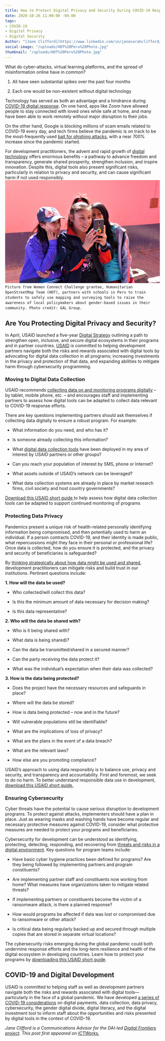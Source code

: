 ```yaml
---
title: How to Protect Digital Privacy and Security During COVID-19 Response
date: 2020-10-26 11:00:00 -04:00
tags:
- COVID-19
- Digital Privacy
- Digital Security
Author: "[Jane Clifford](https://www.linkedin.com/in/janesarahclifford/)"
social-image: "/uploads/HOT%20Peru%20Photo.jpg"
thumbnail: "/uploads/HOT%20Peru%20Photo.jpg"
---
```


What do cyber-attacks, virtual learning platforms, and the spread of misinformation online have in common?

1. All have seen substantial spikes over the past four months

2. Each one would be non-existent without digital technology

Technology has served as both an advantage and a hindrance during [COVID-19 digital response](https://www.ictworks.org/tag/covid-19-response/). On one hand, apps like Zoom have allowed people to stay connected with loved ones while safe at home, and many have been able to work remotely without major disruption to their jobs.

<!--more-->

On the other hand, Google is blocking millions of scam emails related to COVID-19 every day, and tech firms believe the pandemic is on track to be the most-frequently used [bait for phishing attacks](https://www.bbc.com/news/technology-52319093), with a near 700% increase since the pandemic started.

For development practitioners, the advent and rapid growth of [digital technology](https://www.ictworks.org/tag/ict4d/) offers enormous benefits – a pathway to advance freedom and transparency, generate shared prosperity, strengthen inclusion, and inspire innovation. Despite this, digital tools also present significant risks, particularly in relation to privacy and security, and can cause significant harm if not used responsibly.
![HOT%20Peru%20Photo.jpg](/uploads/HOT%20Peru%20Photo.jpg)`Picture from Women Connect Challenge grantee, Humanitarian OpenStreetMap Team (HOT), partners with schools in Peru to train students to safely use mapping and surveying tools to raise the awareness of local policymakers about gender-based issues in their community. Photo credit: GAL Group.`

## Are You Protecting Digital Privacy and Security?

In April, USAID launched a five-year [Digital Strategy](https://www.usaid.gov/usaid-digital-strategy) outlining a path to strengthen open, inclusive, and secure digital ecosystems in their programs and in partner countries. [USAID](https://www.ictworks.org/tag/usaid/) is committed to helping development partners navigate both the risks and rewards associated with digital tools by advocating for digital data collection in all programs; increasing investments in the privacy and protection of that data, and expanding abilities to mitigate harm through cybersecurity programming.

### Moving to Digital Data Collection

USAID recommends [collecting data on and monitoring programs digitally](https://www.ictworks.org/tag/merl-tech/) – by tablet, mobile phone, etc. – and encourages staff and implementing partners to assess how digital tools can be adapted to collect data relevant to COVID-19 response efforts.

There are key questions implementing partners should ask themselves if collecting data digitally to ensure a robust program. For example:

* What information do you need, and who has it?

* Is someone already collecting this information?

* What [digital data collection tools](https://www.ictworks.org/tag/mobile-data-collection/) have been deployed in my area of interest by USAID partners or other groups?

* Can you reach your population of interest by SMS, phone or Internet?

* What assets outside of USAID’s network can be leveraged?

* What data collection systems are already in place by market research firms, civil society and host country governments?

[Download this USAID short guide ](https://www.usaid.gov/digital-development/covid-19/digital-data-collection)to help assess how digital data collection tools can be adapted to support continued monitoring of programs

### Protecting Data Privacy

Pandemics present a unique risk of health-related personally identifying information being compromised, and then potentially used to harm an individual. If a person contracts COVID-19, and their identity is made public, what repercussions might they face in their personal or professional life? Once data is collected, how do you ensure it is protected, and the privacy and security of beneficiaries is safeguarded?

By [thinking strategically about how data might be used and shared](https://www.ictworks.org/tag/responsible-data/), development practitioners can mitigate risks and build trust in our institutions. Pertinent questions include:

**1. How will the data be used?**

* Who collected/will collect this data?

* Is this the minimum amount of data necessary for decision making?

* Is this data representative?

**2. Who will the data be shared with?**

* Who is it being shared with?

* What data is being shared)?

* Can the data be transmitted/shared in a secured manner?

* Can the party receiving the data protect it?

* What was the individual’s expectation when their data was collected?

**3. How is the data being protected?**

* Does the project have the necessary resources and safeguards in place?

* Where will the data be stored?

* How is data being protected – now and in the future?

* Will vulnerable populations still be identifiable?

* What are the implications of loss of privacy?

* What are the plans in the event of a data breach?

* What are the relevant laws?

* How else are you promoting compliance?

USAID’s approach to using data responsibly is to balance use, privacy and security, and transparency and accountability. First and foremost, we seek to do no harm. To better understand responsible data use in development, [download this USAID short guide.](https://www.usaid.gov/digital-development/covid-19/data-privacy)

### Ensuring Cybersecurity

Cyber threats have the potential to cause serious disruption to development programs. To protect against attacks, implementers should have a plan in place. Just as wearing masks and washing hands have become regular and necessary protective measures against COVID-19, consider what protective measures are needed to protect your programs and beneficiaries.

Cybersecurity for development can be understood as identifying, protecting, detecting, responding, and recovering from [threats and risks in a digital environment](https://www.ictworks.org/10-signs-your-computer-infected-viruses-malware-or-trojans/). Key questions for program teams include:

* Have basic cyber hygiene practices been defined for programs? Are they being followed by implementing partners and program constituents?

* Are implementing partner staff and constituents now working from home? What measures have organizations taken to mitigate related threats?

* If implementing partners or constituents become the victim of a ransomware attack, is there a planned response?

* How would programs be affected if data was lost or compromised due to ransomware or other attack?

* Is critical data being regularly backed up and secured through multiple copies that are stored in separate virtual locations?

The cybersecurity risks emerging during the global pandemic could both undermine response efforts and the long-term resilience and health of the digital ecosystem in developing countries. Learn how to protect your programs by [downloading this USAID short guide](https://www.usaid.gov/digital-development/covid-19/cybersecurity).

## COVID-19 and Digital Development

USAID is committed to helping staff as well as development partners navigate both the risks and rewards associated with digital tools—particularly in the face of a global pandemic. We have developed [a series of COVID-19 considerations](https://www.usaid.gov/digital-development/covid-19) on digital payments, data collection, data privacy, cybersecurity, the gender digital divide, digital literacy, and the digital investment tool to inform staff about the opportunities and risks presented by digital tools in the context of COVID-19.

*Jane Clifford is a Communications Advisor for the DAI-led [Digital Frontiers project](https://www.dai.com/our-work/projects/worldwide-digital-frontiers-df). This post first appeared on [ICTWorks.](https://www.ictworks.org/protect-digital-privacy-security-covid-19-response/#.X4dMTGhKg2w)*